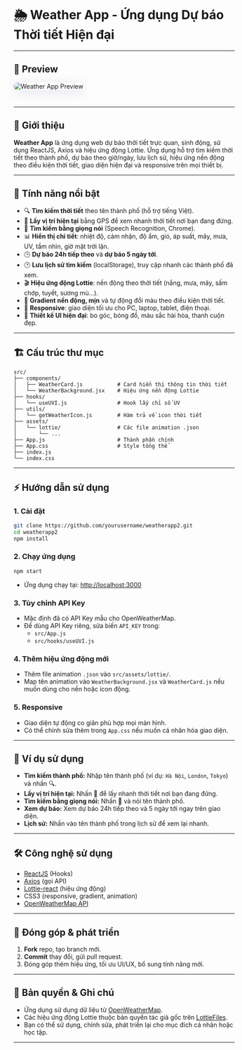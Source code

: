 # 🌦️ Weather App - Ứng dụng Dự báo Thời tiết Hiện đại

---

## 👀 Preview

<img src="attachments/z6672042511124_1b52951d60d0a5ed0f0ed80025da0ce3.jpg" alt="Weather App Preview" style="max-width: 420px; border-radius: 12px; box-shadow: 0 4px 24px rgba(31,38,135,0.13); margin-bottom: 1.5rem;" />

---

## 🚀 Giới thiệu

**Weather App** là ứng dụng web dự báo thời tiết trực quan, sinh động, sử dụng ReactJS, Axios và hiệu ứng động Lottie. Ứng dụng hỗ trợ tìm kiếm thời tiết theo thành phố, dự báo theo giờ/ngày, lưu lịch sử, hiệu ứng nền động theo điều kiện thời tiết, giao diện hiện đại và responsive trên mọi thiết bị.

---

## 🎯 Tính năng nổi bật

- 🔍 **Tìm kiếm thời tiết** theo tên thành phố (hỗ trợ tiếng Việt).
- 📍 **Lấy vị trí hiện tại** bằng GPS để xem nhanh thời tiết nơi bạn đang đứng.
- 🎤 **Tìm kiếm bằng giọng nói** (Speech Recognition, Chrome).
- 📊 **Hiển thị chi tiết**: nhiệt độ, cảm nhận, độ ẩm, gió, áp suất, mây, mưa, UV, tầm nhìn, giờ mặt trời lặn.
- 🕒 **Dự báo 24h tiếp theo** và **dự báo 5 ngày tới**.
- 🕑 **Lưu lịch sử tìm kiếm** (localStorage), truy cập nhanh các thành phố đã xem.
- 🎬 **Hiệu ứng động Lottie**: nền động theo thời tiết (nắng, mưa, mây, sấm chớp, tuyết, sương mù...).
- 🎨 **Gradient nền động, mịn** và tự động đổi màu theo điều kiện thời tiết.
- 📱 **Responsive**: giao diện tối ưu cho PC, laptop, tablet, điện thoại.
- 💎 **Thiết kế UI hiện đại**: bo góc, bóng đổ, màu sắc hài hòa, thanh cuộn đẹp.

---

## 🏗️ Cấu trúc thư mục

```
src/
├── components/
│   ├── WeatherCard.js           # Card hiển thị thông tin thời tiết
│   └── WeatherBackground.jsx    # Hiệu ứng nền động Lottie
├── hooks/
│   └── useUVI.js                # Hook lấy chỉ số UV
├── utils/
│   └── getWeatherIcon.js        # Hàm trả về icon thời tiết
├── assets/
│   └── lottie/                  # Các file animation .json
│       └── ...
├── App.js                       # Thành phần chính
├── App.css                      # Style tổng thể
├── index.js
└── index.css
```

---

## ⚡️ Hướng dẫn sử dụng

### 1. Cài đặt

```bash
git clone https://github.com/yourusername/weatherapp2.git
cd weatherapp2
npm install
```

### 2. Chạy ứng dụng

```bash
npm start
```

- Ứng dụng chạy tại: [http://localhost:3000](http://localhost:3000)

### 3. Tùy chỉnh API Key

- Mặc định đã có API Key mẫu cho OpenWeatherMap.
- Để dùng API Key riêng, sửa biến `API_KEY` trong:
  - `src/App.js`
  - `src/hooks/useUVI.js`

### 4. Thêm hiệu ứng động mới

- Thêm file animation `.json` vào `src/assets/lottie/`.
- Map tên animation vào `WeatherBackground.jsx` và `WeatherCard.js` nếu muốn dùng cho nền hoặc icon động.

### 5. Responsive

- Giao diện tự động co giãn phù hợp mọi màn hình.
- Có thể chỉnh sửa thêm trong `App.css` nếu muốn cá nhân hóa giao diện.

---

## 📝 Ví dụ sử dụng

- **Tìm kiếm thành phố:** Nhập tên thành phố (ví dụ: `Hà Nội`, `London`, `Tokyo`) và nhấn 🔍.
- **Lấy vị trí hiện tại:** Nhấn 🧭 để lấy nhanh thời tiết nơi bạn đang đứng.
- **Tìm kiếm bằng giọng nói:** Nhấn 🎤 và nói tên thành phố.
- **Xem dự báo:** Xem dự báo 24h tiếp theo và 5 ngày tới ngay trên giao diện.
- **Lịch sử:** Nhấn vào tên thành phố trong lịch sử để xem lại nhanh.

---

## 🛠️ Công nghệ sử dụng

- [ReactJS](https://reactjs.org/) (Hooks)
- [Axios](https://axios-http.com/) (gọi API)
- [Lottie-react](https://github.com/Gamote/lottie-react) (hiệu ứng động)
- CSS3 (responsive, gradient, animation)
- [OpenWeatherMap API](https://openweathermap.org/api)

---

## 🤝 Đóng góp & phát triển

1. **Fork** repo, tạo branch mới.
2. **Commit** thay đổi, gửi pull request.
3. Đóng góp thêm hiệu ứng, tối ưu UI/UX, bổ sung tính năng mới.

---

## 📄 Bản quyền & Ghi chú

- Ứng dụng sử dụng dữ liệu từ [OpenWeatherMap](https://openweathermap.org/).
- Các hiệu ứng động Lottie thuộc bản quyền tác giả gốc trên [LottieFiles](https://lottiefiles.com/).
- Bạn có thể sử dụng, chỉnh sửa, phát triển lại cho mục đích cá nhân hoặc học tập.

---
